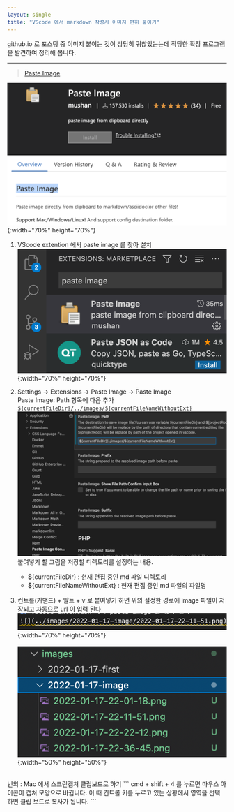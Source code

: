 ```yaml
---
layout: single 
title: "VScode 에서 markdown 작성시 이미지 편히 붙이기"
---
```

github.io 로 포스팅 중 이미지 붙이는 것이 상당히 귀찮았는는데 적당한 확장 프로그램을 발견하여 정리해 봅니다.
- - -  
> [Paste Image](https://marketplace.visualstudio.com/items?itemName=mushan.vscode-paste-image)

![](../images/2022-01-17-image/2022-01-17-22-01-18.png){:width="70%" height="70%"}



1. VScode extention 에서 paste image 를 찾아 설치
![](../images/2022-01-17-image/2022-01-17-22-11-51.png){:width="70%" height="70%"}

2. Settings -> Extensions -> Paste Image -> Paste Image  
   Paste Image: Path 항목에 다음 추가 `${currentFileDir}/../images/${currentFileNameWithoutExt}`
![](../images/2022-01-17-image/2022-01-17-22-22-12.png)
붙여넣기 할 그림을 저장할 디렉토리를 설정하는 내용.  
   - \$\{currentFileDir\} : 현재 편집 중인 md 파일 디렉토리  
   - \$\{currentFileNameWithoutExt\} : 현재 편집 중인 md 파일의 파일명

3. 컨트롤(커맨드) + 알트 + v 로 붙여넣기 하면 위의 설정한 경로에 image 파일이 저장되고 자동으로 url 이 입력 된다![](../images/2022-01-17-image/2022-01-17-22-36-45.png){:width="70%" height="70%"}  <br><br>
![](../images/2022-01-17-image/2022-01-17-22-37-28.png){:width="50%" height="50%"}


<br>
번외 : Mac 에서 스크린캡쳐 클립보드로 하기
```
cmd + shift + 4 를 누르면 마우스 아이콘이 캡쳐 모양으로 바뀝니다.
이 때 컨트롤 키를 누르고 있는 상황에서 영역을 선택 하면 클립 보드로 복사가 됩니다.
```